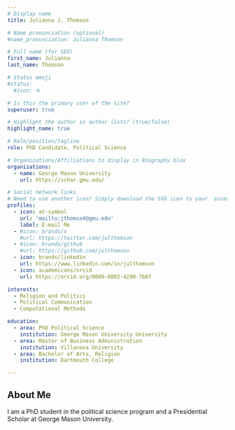 ```yaml
---
# Display name
title: Julianna J. Thomson

# Name pronunciation (optional)
#name_pronunciation: Julianna Thomson

# Full name (for SEO)
first_name: Julianna
last_name: Thomson

# Status emoji
#status:
  #icon: ☕️

# Is this the primary user of the site?
superuser: true

# Highlight the author in author lists? (true/false)
highlight_name: true

# Role/position/tagline
role: PhD Candidate, Political Science

# Organizations/Affiliations to display in Biography blox
organizations:
  - name: George Mason University
    url: https://schar.gmu.edu/

# Social network links
# Need to use another icon? Simply download the SVG icon to your `assets/media/icons/` folder.
profiles:
  - icon: at-symbol
    url: 'mailto:jthomso4@gmu.edu'
    label: E-mail Me
  - #icon: brands/x
    #url: https://twitter.com/julthomson
  - #icon: brands/github
    #url: https://github.com/julthomson
  - icon: brands/linkedin
    url: https://www.linkedin.com/in/julthomson
  - icon: academicons/orcid
    url: https://orcid.org/0009-0002-4290-7607

interests:
  - Religion and Politics
  - Political Communication
  - Computational Methods

education:
  - area: PhD Political Science
    institution: George Mason University University
  - area: Master of Business Administration
    institution: Villanova University
  - area: Bachelor of Arts, Religion
    institution: Dartmouth College

---
```


## About Me

I am a PhD student in the political science program and a Presidential Scholar at George Mason University. 
